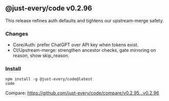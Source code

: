 ## @just-every/code v0.2.96

This release refines auth defaults and tightens our upstream-merge safety.

### Changes

- Core/Auth: prefer ChatGPT over API key when tokens exist.
- CI/Upstream-merge: strengthen ancestor checks, gate mirroring on reason, show skip_reason.

### Install

```
npm install -g @just-every/code@latest
code
```

Compare: https://github.com/just-every/code/compare/v0.2.95...v0.2.96
